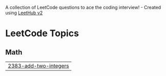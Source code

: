 A collection of LeetCode questions to ace the coding interview! - Created using [LeetHub v2](https://github.com/arunbhardwaj/LeetHub-2.0)
<!---LeetCode Topics Start-->
# LeetCode Topics
## Math
|  |
| ------- |
| [2383-add-two-integers](https://github.com/nabeel7736/LeetCode/tree/master/2383-add-two-integers) |
<!---LeetCode Topics End-->
